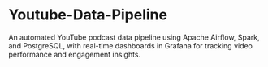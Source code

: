 # Youtube-Data-Pipeline
 An automated YouTube podcast data pipeline using Apache Airflow, Spark, and PostgreSQL, with real-time dashboards in Grafana for tracking video performance and engagement insights.
